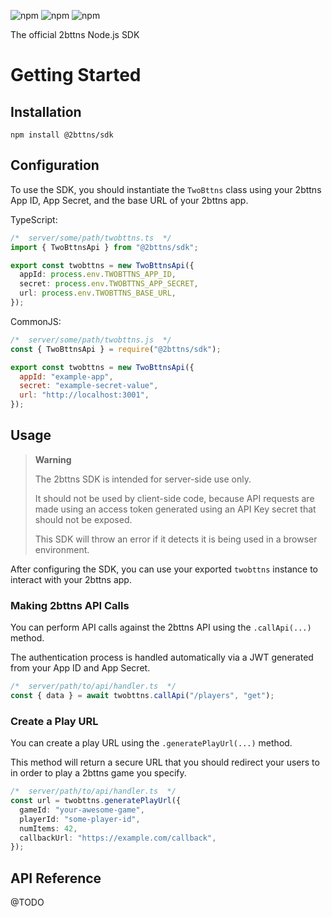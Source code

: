 ![npm](https://img.shields.io/npm/v/@2bttns/sdk?style=for-the-badge)
![npm](https://img.shields.io/npm/dw/@2bttns/sdk?style=for-the-badge)
![npm](https://img.shields.io/npm/l/@2bttns/sdk?style=for-the-badge)

The official 2bttns Node.js SDK

# Getting Started

## Installation

```
npm install @2bttns/sdk
```

## Configuration

To use the SDK, you should instantiate the `TwoBttns` class using your 2bttns App ID, App Secret, and the base URL of your 2bttns app.

TypeScript:

```typescript
/*  server/some/path/twobttns.ts  */
import { TwoBttnsApi } from "@2bttns/sdk";

export const twobttns = new TwoBttnsApi({
  appId: process.env.TWOBTTNS_APP_ID,
  secret: process.env.TWOBTTNS_APP_SECRET,
  url: process.env.TWOBTTNS_BASE_URL,
});
```

CommonJS:

```javascript
/*  server/some/path/twobttns.js  */
const { TwoBttnsApi } = require("@2bttns/sdk");

export const twobttns = new TwoBttnsApi({
  appId: "example-app",
  secret: "example-secret-value",
  url: "http://localhost:3001",
});
```

## Usage

> **Warning**
>
> The 2bttns SDK is intended for server-side use only.
>
> It should not be used by client-side code, because API requests are made using an access token generated using an API Key secret that should not be exposed.
>
> This SDK will throw an error if it detects it is being used in a browser environment.

After configuring the SDK, you can use your exported `twobttns` instance to interact with your 2bttns app.

### Making 2bttns API Calls

You can perform API calls against the 2bttns API using the `.callApi(...)` method.

The authentication process is handled automatically via a JWT generated from your App ID and App Secret.

```typescript
/*  server/path/to/api/handler.ts  */
const { data } = await twobttns.callApi("/players", "get");
```

### Create a Play URL

You can create a play URL using the `.generatePlayUrl(...)` method.

This method will return a secure URL that you should redirect your users to in order to play a 2bttns game you specify.

```typescript
/*  server/path/to/api/handler.ts  */
const url = twobttns.generatePlayUrl({
  gameId: "your-awesome-game",
  playerId: "some-player-id",
  numItems: 42,
  callbackUrl: "https://example.com/callback",
});
```

## API Reference

@TODO
